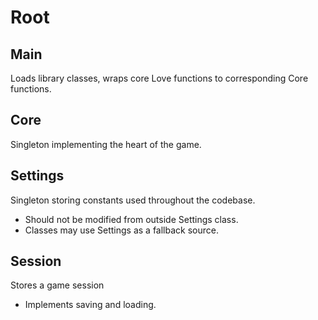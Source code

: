 # Root

## Main

Loads library classes, wraps core Love functions to corresponding Core
functions.

## Core

Singleton implementing the heart of the game.

## Settings

Singleton storing constants used throughout the codebase.

* Should not be modified from outside Settings class.
* Classes may use Settings as a fallback source.

## Session

Stores a game session

* Implements saving and loading.

